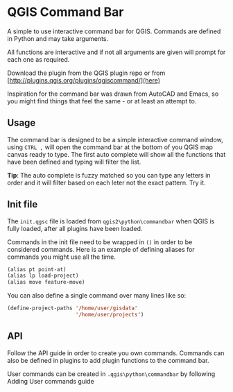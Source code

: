 # QGIS Command Bar

A simple to use interactive command bar for QGIS. Commands are defined in Python and may take arguments. 

All functions are interactive and if not all arguments are given will prompt for each one as required.

Download the plugin from the QGIS plugin repo or from [http://plugins.qgis.org/plugins/qgiscommand/](here)

Inspiration for the command bar was drawn from AutoCAD and Emacs, so you might
find things that feel the same - or at least an attempt to.

## Usage

The command bar is designed to be a simple interactive command window, using
`CTRL ,` will open the command bar at the bottom of you QGIS map canvas ready to
type. The first auto complete will show all the functions that have been defined
and typing will filter the list.

**Tip**: The auto complete is fuzzy matched so you can type any letters in order
and it will filter based on each leter not the exact pattern.  Try it.

## Init file

The `init.qgsc` file is loaded from `qgis2\python\commandbar` when QGIS is fully
loaded, after all plugins have been loaded.

Commands in the init file need to be wrapped in `()` in order to be considered
commands.  Here is an example of defining aliases for commands you might use all
the time.

```lisp
(alias pt point-at)
(alias lp load-project)
(alias move feature-move)
```

You can also define a single command over many lines like so:

```lisp
(define-project-paths '/home/user/gisdata'
                      '/home/user/projects')
```

## API

Follow the API guide in order to create you own commands.  Commands can also be
defined in plugins to add plugin functions to the command bar.

User commands can be created in `.qgis\python\commandbar` by following Adding
User commands guide
